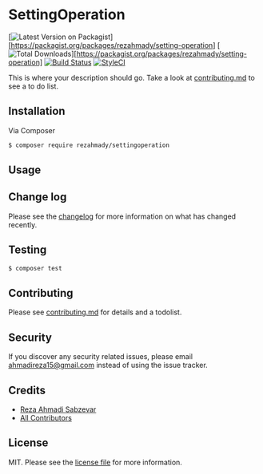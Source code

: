 # SettingOperation

[![Latest Version on Packagist][ico-version]][https://packagist.org/packages/rezahmady/setting-operation]
[![Total Downloads][ico-downloads]][https://packagist.org/packages/rezahmady/setting-operation]
[![Build Status][ico-travis]][link-travis]
[![StyleCI][ico-styleci]][link-styleci]

This is where your description should go. Take a look at [contributing.md](contributing.md) to see a to do list.

## Installation

Via Composer

``` bash
$ composer require rezahmady/settingoperation
```

## Usage

## Change log

Please see the [changelog](changelog.md) for more information on what has changed recently.

## Testing

``` bash
$ composer test
```

## Contributing

Please see [contributing.md](contributing.md) for details and a todolist.

## Security

If you discover any security related issues, please email ahmadireza15@gmail.com instead of using the issue tracker.

## Credits

- [Reza Ahmadi Sabzevar][link-author]
- [All Contributors][link-contributors]

## License

MIT. Please see the [license file](license.md) for more information.

[ico-version]: https://img.shields.io/packagist/v/rezahmady/settingoperation.svg?style=flat-square
[ico-downloads]: https://img.shields.io/packagist/dt/rezahmady/settingoperation.svg?style=flat-square
[ico-travis]: https://img.shields.io/travis/rezahmady/settingoperation/master.svg?style=flat-square
[ico-styleci]: https://styleci.io/repos/12345678/shield

[link-packagist]: https://packagist.org/packages/rezahmady/settingoperation
[link-downloads]: https://packagist.org/packages/rezahmady/settingoperation
[link-travis]: https://travis-ci.org/rezahmady/settingoperation
[link-styleci]: https://styleci.io/repos/12345678
[link-author]: https://github.com/rezahmady
[link-contributors]: ../../contributors
